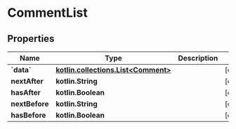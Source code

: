 
# CommentList

## Properties
Name | Type | Description | Notes
------------ | ------------- | ------------- | -------------
**&#x60;data&#x60;** | [**kotlin.collections.List&lt;Comment&gt;**](Comment.md) |  |  [optional]
**nextAfter** | **kotlin.String** |  |  [optional]
**hasAfter** | **kotlin.Boolean** |  |  [optional]
**nextBefore** | **kotlin.String** |  |  [optional]
**hasBefore** | **kotlin.Boolean** |  |  [optional]



